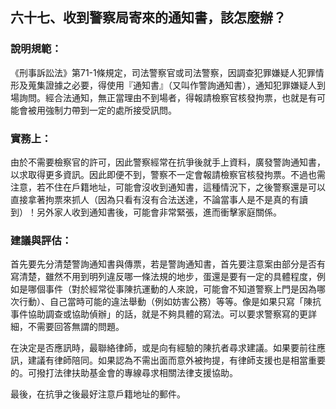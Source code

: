 ## 六十七、收到警察局寄來的通知書，該怎麼辦？

### 說明規範：

《刑事訴訟法》第71-1條規定，司法警察官或司法警察，因調查犯罪嫌疑人犯罪情形及蒐集證據之必要，得使用『通知書』（又叫作警詢通知書），通知犯罪嫌疑人到場詢問。經合法通知，無正當理由不到場者，得報請檢察官核發拘票，也就是有可能會被用強制力帶到一定的處所接受訊問。

### 實務上：

由於不需要檢察官的許可，因此警察經常在抗爭後就手上資料，廣發警詢通知書，以求取得更多資訊。因此即便不到，警察不一定會報請檢察官核發拘票。不過也需注意，若不住在戶籍地址，可能會沒收到通知書，這種情況下，之後警察還是可以直接拿著拘票來抓人（因為只看有沒有合法送達，不論當事人是不是真的有讀到）！另外家人收到通知書後，可能會非常緊張，進而衝擊家庭關係。

### 建議與評估：

首先要先分清楚警詢通知書與傳票，若是警詢通知書，首先要注意案由部分是否有寫清楚，雖然不用到明列違反哪一條法規的地步，蛋還是要有一定的具體程度，例如是哪個事件（對於經常從事陳抗運動的人來說，可能會不知道警察上門是因為哪次行動）、自己當時可能的違法舉動（例如妨害公務）等等。像是如果只寫「陳抗事件協助調查或協助偵辦」的話，就是不夠具體的寫法。可以要求警察寫的更詳細，不需要回答無謂的問題。

在決定是否應訊時，最聯絡律師，或是向有經驗的陳抗者尋求建議。如果要前往應訊，建議有律師陪同。如果認為不需出面而意外被拘提，有律師支援也是相當重要的。可撥打法律扶助基金會的專線尋求相關法律支援協助。

最後，在抗爭之後最好注意戶籍地址的郵件。
